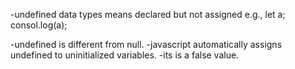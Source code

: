 -undefined data types means declared but not assigned 
e.g., let a;
consol.log(a);

-undefined is different from null.
-javascript automatically assigns undefined to uninitialized variables.
-its is a false value.